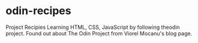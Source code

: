 # odin-recipes
Project Recipies
Learning HTML, CSS, JavaScript by following theodin project.
Found out about The Odin Project from Viorel Mocanu's blog page.
